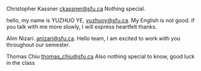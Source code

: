 Christopher Kassner
ckassner@sfu.ca
Nothing special.

hello, my name is YUZHUO YE, yuzhuoy@sfu.ca.
My English is not good. if you talk with me more slowly, I will express heartfelt thanks. 

Alim Nizari. anizari@sfu.ca. Hello team, I am excited to work with you throughout our semester.

Thomas Chiu
thomas_chiu@sfu.ca
Also nothing special to know, good luck in the class
